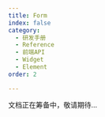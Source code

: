 ```yaml
---
title: Form
index: false
category:
  - 研发手册
  - Reference
  - 前端API
  - Widget
  - Element
order: 2

---
```


文档正在筹备中，敬请期待...